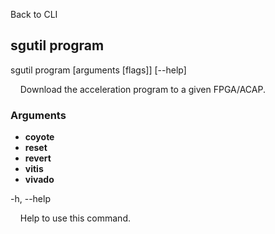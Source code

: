 Back to CLI


## sgutil program

sgutil program [arguments [flags]] [--help]

  &nbsp; &nbsp; Download the acceleration program to a given FPGA/ACAP.


### Arguments

* **coyote**
* **reset**
* **revert**
* **vitis**
* **vivado**

-h, --help

  &nbsp; &nbsp; Help to use this command.
